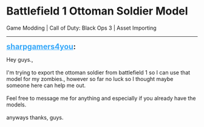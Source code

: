 # Battlefield 1 Ottoman Soldier Model
Game Modding | Call of Duty: Black Ops 3 | Asset Importing

---
<strong style="font-size: 1.4em;"><span style="text-decoration: underline;text-decoration-color: #34a7f9;"><span style="color:#34a7f9;">sharpgamers4you</span></span>:</strong>

<p>Hey guys.,<br /><br />I&#39;m trying to export the ottoman soldier from battlefield 1 so I can use that model for my zombies., however so far no luck so I thought maybe someone here can help me out.<br /><br />Feel free to message me for anything and especially if you already have the models.<br /><br />anyways thanks, guys.</p>
